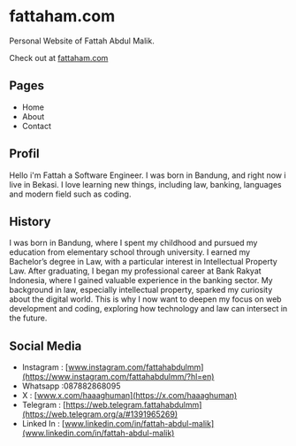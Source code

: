 # fattaham.com

Personal Website of Fattah Abdul Malik.

Check out at [fattaham.com](https://fattaham.com)

## Pages

- Home
- About
- Contact

## Profil

Hello i'm Fattah a Software Engineer. I was born in Bandung, and right now i live in Bekasi. I love learning new things, including law, banking, languages and modern field such as coding.

## History

I was born in Bandung, where I spent my childhood and pursued my education from elementary school through university. I earned my Bachelor’s degree in Law, with a particular interest in Intellectual Property Law.
After graduating, I began my professional career at Bank Rakyat Indonesia, where I gained valuable experience in the banking sector. My background in law, especially intellectual property, sparked my curiosity about the digital world. This is why I now want to deepen my focus on web development and coding, exploring how technology and law can intersect in the future.

## Social Media

- Instagram : [www.instagram.com/fattahabdulmm](https://www.instagram.com/fattahabdulmm/?hl=en)
- Whatsapp :087882868095
- X : [www.x.com/haaaghuman](https://x.com/haaaghuman)
- Telegram : [https://web.telegram.fattahabdulmm](https://web.telegram.org/a/#1391965269)
- Linked In : [www.linkedin.com/in/fattah-abdul-malik](www.linkedin.com/in/fattah-abdul-malik)
